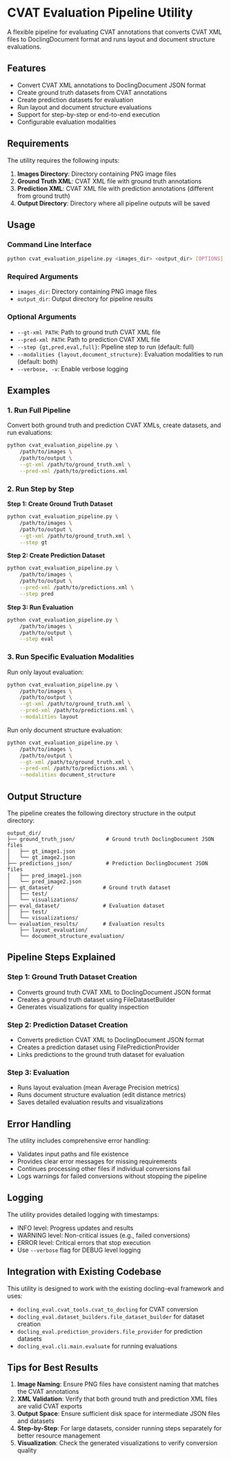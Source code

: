 # CVAT Evaluation Pipeline Utility

A flexible pipeline for evaluating CVAT annotations that converts CVAT XML files to DoclingDocument format and runs layout and document structure evaluations.

## Features

- Convert CVAT XML annotations to DoclingDocument JSON format
- Create ground truth datasets from CVAT annotations
- Create prediction datasets for evaluation
- Run layout and document structure evaluations
- Support for step-by-step or end-to-end execution
- Configurable evaluation modalities

## Requirements

The utility requires the following inputs:
1. **Images Directory**: Directory containing PNG image files
2. **Ground Truth XML**: CVAT XML file with ground truth annotations
3. **Prediction XML**: CVAT XML file with prediction annotations (different from ground truth)
4. **Output Directory**: Directory where all pipeline outputs will be saved

## Usage

### Command Line Interface

```bash
python cvat_evaluation_pipeline.py <images_dir> <output_dir> [OPTIONS]
```

### Required Arguments

- `images_dir`: Directory containing PNG image files
- `output_dir`: Output directory for pipeline results

### Optional Arguments

- `--gt-xml PATH`: Path to ground truth CVAT XML file
- `--pred-xml PATH`: Path to prediction CVAT XML file
- `--step {gt,pred,eval,full}`: Pipeline step to run (default: full)
- `--modalities {layout,document_structure}`: Evaluation modalities to run (default: both)
- `--verbose, -v`: Enable verbose logging

## Examples

### 1. Run Full Pipeline

Convert both ground truth and prediction CVAT XMLs, create datasets, and run evaluations:

```bash
python cvat_evaluation_pipeline.py \
    /path/to/images \
    /path/to/output \
    --gt-xml /path/to/ground_truth.xml \
    --pred-xml /path/to/predictions.xml
```

### 2. Run Step by Step

**Step 1: Create Ground Truth Dataset**
```bash
python cvat_evaluation_pipeline.py \
    /path/to/images \
    /path/to/output \
    --gt-xml /path/to/ground_truth.xml \
    --step gt
```

**Step 2: Create Prediction Dataset**
```bash
python cvat_evaluation_pipeline.py \
    /path/to/images \
    /path/to/output \
    --pred-xml /path/to/predictions.xml \
    --step pred
```

**Step 3: Run Evaluation**
```bash
python cvat_evaluation_pipeline.py \
    /path/to/images \
    /path/to/output \
    --step eval
```

### 3. Run Specific Evaluation Modalities

Run only layout evaluation:
```bash
python cvat_evaluation_pipeline.py \
    /path/to/images \
    /path/to/output \
    --gt-xml /path/to/ground_truth.xml \
    --pred-xml /path/to/predictions.xml \
    --modalities layout
```

Run only document structure evaluation:
```bash
python cvat_evaluation_pipeline.py \
    /path/to/images \
    /path/to/output \
    --gt-xml /path/to/ground_truth.xml \
    --pred-xml /path/to/predictions.xml \
    --modalities document_structure
```

## Output Structure

The pipeline creates the following directory structure in the output directory:

```
output_dir/
├── ground_truth_json/          # Ground truth DoclingDocument JSON files
│   ├── gt_image1.json
│   └── gt_image2.json
├── predictions_json/           # Prediction DoclingDocument JSON files
│   ├── pred_image1.json
│   └── pred_image2.json
├── gt_dataset/                # Ground truth dataset
│   ├── test/
│   └── visualizations/
├── eval_dataset/              # Evaluation dataset
│   ├── test/
│   └── visualizations/
└── evaluation_results/        # Evaluation results
    ├── layout_evaluation/
    └── document_structure_evaluation/
```

## Pipeline Steps Explained

### Step 1: Ground Truth Dataset Creation
- Converts ground truth CVAT XML to DoclingDocument JSON format
- Creates a ground truth dataset using FileDatasetBuilder
- Generates visualizations for quality inspection

### Step 2: Prediction Dataset Creation
- Converts prediction CVAT XML to DoclingDocument JSON format
- Creates a prediction dataset using FilePredictionProvider
- Links predictions to the ground truth dataset for evaluation

### Step 3: Evaluation
- Runs layout evaluation (mean Average Precision metrics)
- Runs document structure evaluation (edit distance metrics)
- Saves detailed evaluation results and visualizations

## Error Handling

The utility includes comprehensive error handling:
- Validates input paths and file existence
- Provides clear error messages for missing requirements
- Continues processing other files if individual conversions fail
- Logs warnings for failed conversions without stopping the pipeline

## Logging

The utility provides detailed logging with timestamps:
- INFO level: Progress updates and results
- WARNING level: Non-critical issues (e.g., failed conversions)
- ERROR level: Critical errors that stop execution
- Use `--verbose` flag for DEBUG level logging

## Integration with Existing Codebase

This utility is designed to work with the existing docling-eval framework and uses:
- `docling_eval.cvat_tools.cvat_to_docling` for CVAT conversion
- `docling_eval.dataset_builders.file_dataset_builder` for dataset creation
- `docling_eval.prediction_providers.file_provider` for prediction datasets
- `docling_eval.cli.main.evaluate` for running evaluations

## Tips for Best Results

1. **Image Naming**: Ensure PNG files have consistent naming that matches the CVAT annotations
2. **XML Validation**: Verify that both ground truth and prediction XML files are valid CVAT exports
3. **Output Space**: Ensure sufficient disk space for intermediate JSON files and datasets
4. **Step-by-Step**: For large datasets, consider running steps separately for better resource management
5. **Visualization**: Check the generated visualizations to verify conversion quality 